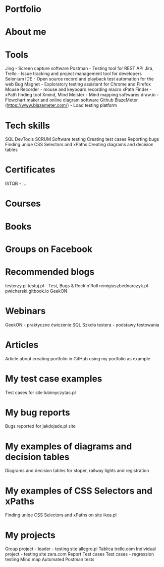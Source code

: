 # Portfolio

# About me

# Tools
Jing - Screen capture software
Postman - Testing tool for REST API
Jira, Trello - Issue tracking and project management tool for developers
Selenium IDE - Open source record and playback test automation for the web
Bug Magnet - Exploratory testing assistant for Chrome and Firefox
Mouse Recorder - mouse and keyboard recording macro
xPath Finder - xPath finding tool
Xmind, Mind Meister - Mind mapping softwares
draw.io - Flowchart maker and online diagram software
Github
BlazeMeter (https://www.blazemeter.com/) - Load testing platform

# Tech skills
SQL
DevTools
SCRUM
Software testing
Creating test cases
Reporting bugs
Finding uniqe CSS Selectors and xPaths
Creating diagrams and decision tables

# Certificates
ISTQB - ...

# Courses

# Books

# Groups on Facebook

# Recommended blogs
testerzy.pl
testuj.pl - Test, Bugs & Rock'n'Roll
remigiuszbednarczyk.pl
pwicherski.gitbook.io
GeekON

# Webinars
GeekON - praktyczne ćwiczenie SQL
Szkoła testera - podstawy testowania

# Articles
Article about creating portfolio in GitHub using my portfolio as example

# My test case examples
Test cases for site lubimyczytac.pl

# My bug reports
Bugs reported for jakdojade.pl site

# My examples of diagrams and decision tables
Diagrams and decision tables for stoper, railway lights and registration

# My examples of CSS Selectors and xPaths
Finding uniqe CSS Selectors and xPaths on site ikea.pl

# My projects
Group project - leader - testing site allegro.pl
Tablica trello.com
Individual project - testing site zara.com
Report
Test cases
Test cases - regression testing
Mind map
Automated Postman tests
